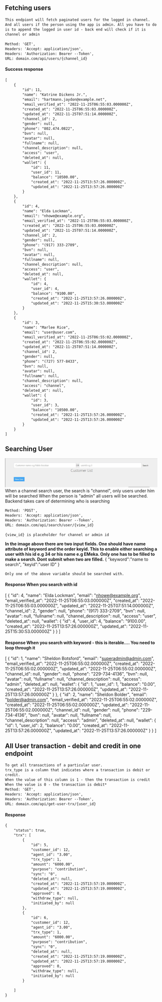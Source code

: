 ## Fetching users 
    This endpiont will fetch paginated users for the logged in channel. And all users if the person using the app is admin. All you have to do is to append the logged in user id - back end will check if it is channel or admin

    Method: 'GET',
    Headers: 'Accept: application/json',
    Headers: 'Authorization: Bearer --Token',
    URL: domain.com/api/users/{channel_id}

#### Success response 
    [
        {
            "id": 11,
            "name": "Katrine Dickens Jr.",
            "email": "hartmann.jaydon@example.net",
            "email_verified_at": "2022-11-25T06:55:03.000000Z",
            "created_at": "2022-11-25T06:55:03.000000Z",
            "updated_at": "2022-11-25T07:51:14.000000Z",
            "channel_id": 2,
            "gender": null,
            "phone": "802.474.0822",
            "bvn": null,
            "avatar": null,
            "fullname": null,
            "channel_description": null,
            "access": "user",
            "deleted_at": null,
            "wallet": {
                "id": 11,
                "user_id": 11,
                "balance": "10500.00",
                "created_at": "2022-11-25T13:57:26.000000Z",
                "updated_at": "2022-11-25T13:57:26.000000Z"
            }
        },
        {
            "id": 4,
            "name": "Elda Lockman",
            "email": "nhowe@example.org",
            "email_verified_at": "2022-11-25T06:55:03.000000Z",
            "created_at": "2022-11-25T06:55:03.000000Z",
            "updated_at": "2022-11-25T07:51:14.000000Z",
            "channel_id": 2,
            "gender": null,
            "phone": "(917) 333-2709",
            "bvn": null,
            "avatar": null,
            "fullname": null,
            "channel_description": null,
            "access": "user",
            "deleted_at": null,
            "wallet": {
                "id": 4,
                "user_id": 4,
                "balance": "9100.00",
                "created_at": "2022-11-25T13:57:26.000000Z",
                "updated_at": "2022-11-25T15:30:53.000000Z"
            }
        },
        {
            "id": 3,
            "name": "Marlee Rice",
            "email": "user@user.com",
            "email_verified_at": "2022-11-25T06:55:02.000000Z",
            "created_at": "2022-11-25T06:55:02.000000Z",
            "updated_at": "2022-11-25T07:51:14.000000Z",
            "channel_id": 2,
            "gender": null,
            "phone": "(727) 577-8433",
            "bvn": null,
            "avatar": null,
            "fullname": null,
            "channel_description": null,
            "access": "channel",
            "deleted_at": null,
            "wallet": {
                "id": 3,
                "user_id": 3,
                "balance": "10500.00",
                "created_at": "2022-11-25T13:57:26.000000Z",
                "updated_at": "2022-11-25T13:57:26.000000Z"
            }
        }
    ]


## Searching User
<img src="docasset\search.jpg"/>
    When a channel search user, the search is "channel", only users under him will be searched
    When the person is "admin" all users will be searched. Backend takes care of determining who is searching

    Method: 'POST',
    Headers: 'Accept: application/json',
    Headers: 'Authorization: Bearer --Token',
    URL: domain.com/api/search/user/{view_id}

    {view_id} is placeholder for channel or admin id
**In the image above there are two input fields. One should have name attribute of keyword and the order keyid. This to enable either searching a user with his id e.g 34 or his name e.g EMeka. Only one has to be filled to make a search. Dont submit when two are filled.**
    {
        "keyword":"name to search", 
        "keyid":"user ID"
    }   

    Only one of the above variable should be searched with.


#### Response When you search with id 
[
    {
        "id": 4,
        "name": "Elda Lockman",
        "email": "nhowe@example.org",
        "email_verified_at": "2022-11-25T06:55:03.000000Z",
        "created_at": "2022-11-25T06:55:03.000000Z",
        "updated_at": "2022-11-25T07:51:14.000000Z",
        "channel_id": 2,
        "gender": null,
        "phone": "(917) 333-2709",
        "bvn": null,
        "avatar": null,
        "fullname": null,
        "channel_description": null,
        "access": "user",
        "deleted_at": null,
        "wallet": {
            "id": 4,
            "user_id": 4,
            "balance": "9100.00",
            "created_at": "2022-11-25T13:57:26.000000Z",
            "updated_at": "2022-11-25T15:30:53.000000Z"
        }
    }
]
#### Response When you search with keyword - this is iterable.... You need to loop through it

[
        {
            "id": 1,
            "name": "Sheldon Botsford",
            "email": "superadmin@admin.com",
            "email_verified_at": "2022-11-25T06:55:02.000000Z",
            "created_at": "2022-11-25T06:55:02.000000Z",
            "updated_at": "2022-11-25T06:55:02.000000Z",
            "channel_id": null,
            "gender": null,
            "phone": "229-734-4136",
            "bvn": null,
            "avatar": null,
            "fullname": null,
            "channel_description": null,
            "access": "admin",
            "deleted_at": null,
            "wallet": {
                "id": 1,
                "user_id": 1,
                "balance": "0.00",
                "created_at": "2022-11-25T13:57:26.000000Z",
                "updated_at": "2022-11-25T13:57:26.000000Z"
            }
        },
        {
            "id": 2,
            "name": "Sheldon Bolder",
            "email": "bolder@admin.com",
            "email_verified_at": "2022-11-25T06:55:02.000000Z",
            "created_at": "2022-11-25T06:55:02.000000Z",
            "updated_at": "2022-11-25T06:55:02.000000Z",
            "channel_id": null,
            "gender": null,
            "phone": "229-734-4136",
            "bvn": null,
            "avatar": null,
            "fullname": null,
            "channel_description": null,
            "access": "admin",
            "deleted_at": null,
            "wallet": {
                "id": 1,
                "user_id": 2,
                "balance": "0.00",
                "created_at": "2022-11-25T13:57:26.000000Z",
                "updated_at": "2022-11-25T13:57:26.000000Z"
            }
        }
]


##  All User transaction - debit and credit in one endpoint
    To get all transactions of a particular user.
    trx_type is a column that indicates where a transaction is debit or credit.
    When the value of this column is 1 - then the transaction is credit
    When the value is 0 - the transaction is debit*
    Method: 'GET',
    Headers: 'Accept: application/json',
    Headers: 'Authorization: Bearer --Token',
    URL: domain.com/api/get-user-trx/{user_id}

#### Response

    {
        "status": true,
        "trx": [
            {
                "id": 5,
                "customer_id": 12,
                "agent_id": "3.00",
                "trx_type": 1,
                "amount": "6000.00",
                "purpose": "contribution",
                "sync": "0",
                "deleted_at": null,
                "created_at": "2022-11-25T13:57:19.000000Z",
                "updated_at": "2022-11-25T13:57:19.000000Z",
                "approved": 0,
                "withdraw_type": null,
                "initiated_by": null
            },
            {
                "id": 6,
                "customer_id": 12,
                "agent_id": "3.00",
                "trx_type": 1,
                "amount": "6000.00",
                "purpose": "contribution",
                "sync": "0",
                "deleted_at": null,
                "created_at": "2022-11-25T13:57:19.000000Z",
                "updated_at": "2022-11-25T13:57:19.000000Z",
                "approved": 0,
                "withdraw_type": null,
                "initiated_by": null
            }
            
        ]
    }


